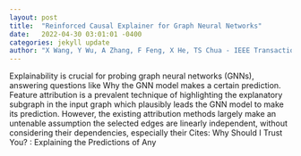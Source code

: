 ```yaml
---
layout: post
title:  "Reinforced Causal Explainer for Graph Neural Networks"
date:   2022-04-30 03:01:01 -0400
categories: jekyll update
author: "X Wang, Y Wu, A Zhang, F Feng, X He, TS Chua - IEEE Transactions on Pattern , 2022"
---
```

Explainability is crucial for probing graph neural networks (GNNs), answering questions like Why the GNN model makes a certain prediction. Feature attribution is a prevalent technique of highlighting the explanatory subgraph in the input graph which plausibly leads the GNN model to make its prediction. However, the existing attribution methods largely make an untenable assumption the selected edges are linearly independent, without considering their dependencies, especially their Cites:   Why Should I Trust You? : Explaining the Predictions of Any